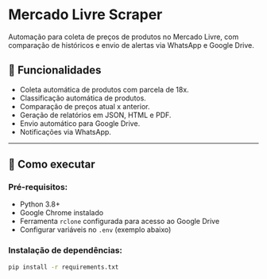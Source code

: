 # Mercado Livre Scraper

Automação para coleta de preços de produtos no Mercado Livre, com comparação de históricos e envio de alertas via WhatsApp e Google Drive.

## 🎯 Funcionalidades

- Coleta automática de produtos com parcela de 18x.
- Classificação automática de produtos.
- Comparação de preços atual x anterior.
- Geração de relatórios em JSON, HTML e PDF.
- Envio automático para Google Drive.
- Notificações via WhatsApp.

---

## 🚀 Como executar

### **Pré-requisitos:**
- Python 3.8+
- Google Chrome instalado
- Ferramenta `rclone` configurada para acesso ao Google Drive
- Configurar variáveis no `.env` (exemplo abaixo)

### **Instalação de dependências:**

```bash
pip install -r requirements.txt


